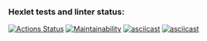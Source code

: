 ### Hexlet tests and linter status:
[![Actions Status](https://github.com/jstSashas/frontend-project-44/workflows/hexlet-check/badge.svg)](https://github.com/jstSashas/frontend-project-44/actions)
[![Maintainability](https://api.codeclimate.com/v1/badges/442b28d19c5ca77ddcb0/maintainability)](https://codeclimate.com/github/jstSashas/frontend-project-44/maintainability)
[![asciicast](https://asciinema.org/a/PqFLWCXtykjcjIF4fubroMQpO.svg)](https://asciinema.org/a/PqFLWCXtykjcjIF4fubroMQpO)
[![asciicast](https://asciinema.org/a/DtM7rGn3oW6DBVWxiXpVx0rmB.svg)](https://asciinema.org/a/DtM7rGn3oW6DBVWxiXpVx0rmB)